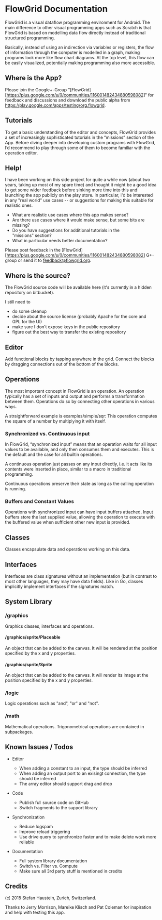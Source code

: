 # FlowGrid Documentation

FlowGrid is a visual dataflow programming environment for Android. The main difference to other
visual programming apps such as Scratch is that FlowGrid is based on modelling data flow directly
instead of traditional structured programming.

Basically, instead of using an indirection via variables or registers, the flow of information
through the computer is modelled in a graph, making programs look more like flow chart diagrams.
At the top level, this flow can be easily visualized, potentially making programming also more
accessible.


## Where is the App?

Please join the Google+-Group
"[FlowGrid][https://plus.google.com/u/0/communities/116001482434880598082]" for feedback and
discussions and download the public alpha from <https://play.google.com/apps/testing/org.flowgrid>.


## Tutorials

To get a basic understanding of the editor and concepts, FlowGrid provides a set of increasingly
sophisticated tutorials in the “missions” section of the App. Before diving deeper into developing
custom programs with FlowGrid, I’d recommend to play through some of them to become familiar with
the operation editor.


## Help!

I have been working on this side project for quite a while now (about two years, taking up most of
my spare time) and thought it might be a good idea to get some wider feedback before sinking
more time into this and launching the app publicly on the play store. In particular, I'd be
interested in any "real world" use cases -- or suggestions for making this suitable for realistic
ones.

- What are realistic use cases where this app makes sense?
- Are there use cases where it would make sense, but some bits are missing?
- Do you have suggestions for additional tutorials in the "missions" section?
- What in particular needs better documentation?

Please post feedback in the
[FlowGrid][https://plus.google.com/u/0/communities/116001482434880598082] G+-group or send it to
feedback@flowgrid.org.


## Where is the source?

The FlowGrid source code will be available here (it's currently in a hidden repository on bitbucket).

I still need to

- do some cleanup
- decide about the source license (probably Apache for the core and GPL for the UI)
- make sure I don't expose keys in the public repository
- figure out the best way to transfer the existing repository


## Editor

Add functional blocks by tapping anywhere in the grid. Connect the blocks by dragging connections
out of the bottom of the blocks.


## Operations

The most important concept in FlowGrid is an operation. An operation typically has a set of inputs
and output and performs a transformation between them. Operations do so by connecting other
operations in various ways.

A straightforward example is examples/simple/sqr: This operation
computes the square of a number by multiplying it with itself.


### Synchronized vs. Continuous input

In FlowGrid, “synchronized input” means that an operation waits for all input values to be
available, and only then consumes them and executes. This is the default and the case for all
builtin operations.

A continuous operation just passes on any input directly, i.e. it acts like its contents were
inserted in place, similar to a macro in traditional programming.

Continuous operations preserve their state as long as the calling operation is running.


### Buffers and Constant Values

Operations with synchronized input can have input buffers attached. Input buffers store the
last supplied value, allowing the operation to execute with the buffered value when sufficient
other new input is provided.


## Classes

Classes encapsulate data and operations working on this data.


## Interfaces

Interfaces are class signatures without an implementation (but in contrast to most other languages,
they may have data fields).  Like in Go, classes implicitly implement interfaces if the signatures
match.


## System Library


### /graphics

Graphics classes, interfaces and operations.


#### /graphics/sprite/Placeable

An object that can be added to the canvas. It will be rendered at the position specified
by the x and y properties.


#### /graphics/sprite/Sprite

An object that can be added to the canvas. It will render its image at the position 
specified by the x and y properties.


### /logic

Logic operations such as "and", "or" and "not".


### /math

Mathematical operations. Trigonometrical operations are contained in subpackages.


## Known Issues / Todos

- Editor
  - When adding a constant to an input, the type should be inferred
  - When adding an output port to an exisingt connection, the type should be inferred
  - The array editor should support drag and drop

- Code
  - Publish full source code on GitHub
  - Switch fragments to the support library

- Synchronization
  - Reduce logspam
  - Improve reload triggering
  - Use drive query to synchronize faster and to make delete work more reliable

- Documentation
  - Full system library documentation
  - Switch vs. Filter vs. Compute
  - Make sure all 3rd party stuff is mentioned in credits


## Credits

(c) 2015 Stefan Haustein, Zurich, Switzerland.

Thanks to Jerry Morrison, Mareike Klisch and Pat Coleman for inspiration
and help with testing this app.
